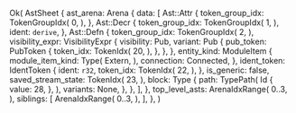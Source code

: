 Ok(
    AstSheet {
        ast_arena: Arena {
            data: [
                Ast::Attr {
                    token_group_idx: TokenGroupIdx(
                        0,
                    ),
                },
                Ast::Decr {
                    token_group_idx: TokenGroupIdx(
                        1,
                    ),
                    ident: `derive`,
                },
                Ast::Defn {
                    token_group_idx: TokenGroupIdx(
                        2,
                    ),
                    visibility_expr: VisibilityExpr {
                        visibility: Pub,
                        variant: Pub {
                            pub_token: PubToken {
                                token_idx: TokenIdx(
                                    20,
                                ),
                            },
                        },
                    },
                    entity_kind: ModuleItem {
                        module_item_kind: Type(
                            Extern,
                        ),
                        connection: Connected,
                    },
                    ident_token: IdentToken {
                        ident: `r32`,
                        token_idx: TokenIdx(
                            22,
                        ),
                    },
                    is_generic: false,
                    saved_stream_state: TokenIdx(
                        23,
                    ),
                    block: Type {
                        path: TypePath(
                            Id {
                                value: 28,
                            },
                        ),
                        variants: None,
                    },
                },
            ],
        },
        top_level_asts: ArenaIdxRange(
            0..3,
        ),
        siblings: [
            ArenaIdxRange(
                0..3,
            ),
        ],
    },
)